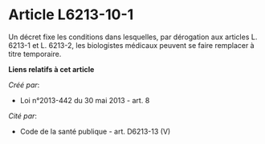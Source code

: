 # Article L6213-10-1

Un décret fixe les conditions dans lesquelles, par dérogation aux articles L. 6213-1 et L. 6213-2, les biologistes médicaux
peuvent se faire remplacer à titre temporaire.

**Liens relatifs à cet article**

_Créé par_:

  - Loi n°2013-442 du 30 mai 2013 - art. 8

_Cité par_:

  - Code de la santé publique - art. D6213-13 (V)
